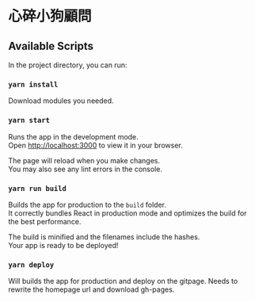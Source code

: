 # 心碎小狗顧問

## Available Scripts

In the project directory, you can run:

### `yarn install`

Download modules you needed.

### `yarn start`

Runs the app in the development mode.\
Open [http://localhost:3000](http://localhost:3000) to view it in your browser.

The page will reload when you make changes.\
You may also see any lint errors in the console.

### `yarn run build`

Builds the app for production to the `build` folder.\
It correctly bundles React in production mode and optimizes the build for the best performance.

The build is minified and the filenames include the hashes.\
Your app is ready to be deployed!

### `yarn deploy`

Will builds the app for production and deploy on the gitpage.
Needs to rewrite the homepage url and download gh-pages.
